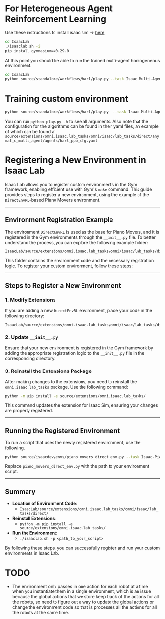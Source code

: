 # For Heterogeneous Agent Reinforcement Learning

Use these instructions to install isaac sim -> [here](https://docs.omniverse.nvidia.com/isaacsim/latest/installation/install_python.html#install-isaac-sim-using-pip)


```bash
cd IsaacLab
./isaaclab.sh -i
pip install gymnasium==0.29.0
```

At this point you should be able to run the trained multi-agent homogeneous environment.

```bash
cd IsaacLab
python source/standalone/workflows/harl/play.py --task Isaac-Multi-Agent-Flat-Anymal-C-Direct-v0 --num_envs 1 --algorithm happo --dir source/extensions/omni.isaac.lab_tasks/omni/isaac/lab_tasks/direct/anymal_c_multi_agent/best_model
```

# Training custom environment


```bash
python source/standalone/workflows/harl/play.py  --task Isaac-Multi-Agent-Flat-Anymal-C-Direct-v0 --video_interval 10_000 --num_envs 2048 --save_interval 10 --log_interval 10 --algorithm happo --headless --num_env_steps 2_000_000_000
```

You can run `python play.py -h` to see all arguments. Also note that the configuration for the algorithms can be found in their yaml files, an
example of which can be found at `source/extensions/omni.isaac.lab_tasks/omni/isaac/lab_tasks/direct/anymal_c_multi_agent/agents/harl_ppo_cfg.yaml`

# Registering a New Environment in Isaac Lab

Isaac Lab allows you to register custom environments in the Gym framework, enabling efficient use with Gym's `make` command. This guide provides steps to register a new environment, using the example of the `DirectEnvRL`-based Piano Movers environment.

---

## Environment Registration Example

The environment `DirectEnvRL` is used as the base for Piano Movers, and it is registered in the Gym environments through the `__init__.py` file. To better understand the process, you can explore the following example folder:

```
IsaacLab/source/extensions/omni.isaac.lab_tasks/omni/isaac/lab_tasks/direct/anymal_c_piano_movers
```

This folder contains the environment code and the necessary registration logic. To register your custom environment, follow these steps:

---

## Steps to Register a New Environment

### 1. **Modify Extensions**

If you are adding a new `DirectEnvRL` environment, place your code in the following directory:

```
IsaacLab/source/extensions/omni.isaac.lab_tasks/omni/isaac/lab_tasks/direct/
```

### 2. **Update `__init__.py`**

Ensure that your new environment is registered in the Gym framework by adding the appropriate registration logic to the `__init__.py` file in the corresponding directory.

### 3. **Reinstall the Extensions Package**

After making changes to the extensions, you need to reinstall the `omni.isaac.lab_tasks` package. Use the following command:

```bash
python -m pip install -e source/extensions/omni.isaac.lab_tasks/
```

This command updates the extension for Isaac Sim, ensuring your changes are properly registered.

---

## Running the Registered Environment

To run a script that uses the newly registered environment, use the following.

```bash
python source/isaacdev/envs/piano_movers_direct_env.py --task Isaac-Piano-Movers-Flat-Anymal-C-Direct-v0 --num_envs 2
```

Replace `piano_movers_direct_env.py` with the path to your environment script.

---

## Summary

- **Location of Environment Code**:
  - `IsaacLab/source/extensions/omni.isaac.lab_tasks/omni/isaac/lab_tasks/direct/`
- **Reinstall Extensions**:
  - `python -m pip install -e source/extensions/omni.isaac.lab_tasks/`
- **Run the Environment**:
  - `./isaaclab.sh -p <path_to_your_script>`

By following these steps, you can successfully register and run your custom environments in Isaac Lab.

# TODO

- The environment only passes in one action for each robot at a time when you instantiate them in a single environment, which
is an issue because the global actions that we store keep track of the actions for all the robots, so need to figure out a 
way to update the global actions or change the environment code so that is processes all the actions for all the robots at the same time.